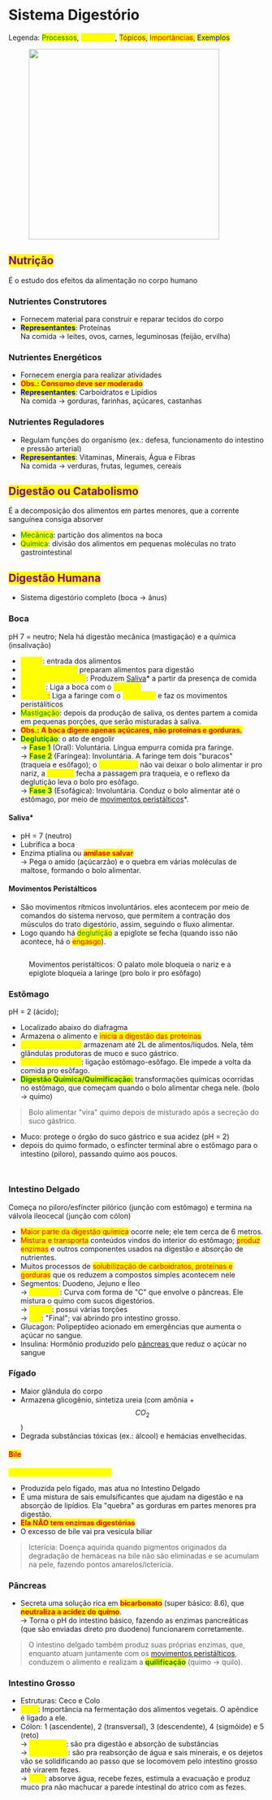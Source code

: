 # Sistema Digestório

Legenda: <mark style="color:green;">Processos</mark>, <mark style="color:yellow;">Estruturas</mark>, <mark style="color:purple;">Tópicos,</mark> <mark style="color:red;">Importâncias,</mark> <mark style="color:blue;">Exemplos</mark>

<figure><img src="../../.gitbook/assets/image (1) (1) (1).png" alt="" width="375"><figcaption></figcaption></figure>

## <mark style="color:purple;">Nutrição</mark>

É o estudo dos efeitos da alimentação no corpo humano

### Nutrientes Construtores

* Fornecem material para construir e reparar tecidos do corpo
* <mark style="color:blue;">**Representantes**</mark>: Proteínas \
  Na comida -> leites, ovos, carnes, leguminosas (feijão, ervilha)

### Nutrientes Energéticos

* Fornecem energia para realizar atividades&#x20;
* <mark style="color:red;">**Obs.: Consumo deve ser moderado**</mark>
* <mark style="color:blue;">**Representantes**</mark>: Carboidratos e Lipídios\
  Na comida -> gorduras, farinhas, açúcares, castanhas

### Nutrientes Reguladores

* Regulam funções do organismo (ex.: defesa, funcionamento do intestino e pressão arterial)
* <mark style="color:blue;">**Representantes**</mark>: Vitaminas, Minerais, Água e Fibras \
  Na comida -> verduras, frutas, legumes, cereais

## <mark style="color:purple;">Digestão ou Catabolismo</mark>

É a decomposição dos alimentos em partes menores, que a corrente sanguínea consiga absorver

* <mark style="color:green;">Mecânica</mark>: partição dos alimentos na boca
* <mark style="color:green;">Química</mark>: divisão dos alimentos em pequenas moléculas no trato gastrointestinal

## <mark style="color:purple;">Digestão Humana</mark>

* Sistema digestório completo (boca -> ânus)

### Boca

pH 7 = neutro; Nela há digestão mecânica (mastigação) e a química (insalivação)

* <mark style="color:yellow;">Lábios</mark>: entrada dos alimentos
* <mark style="color:yellow;">Dentes + Língua:</mark> preparam alimentos para digestão
* <mark style="color:yellow;">Glândulas Salivares</mark>: Produzem [Saliva](sistema-digestorio.md#saliva)\* a partir da presença de comida
* <mark style="color:yellow;">Faringe</mark>: Liga a boca com o <mark style="color:yellow;">esôfago</mark>
* <mark style="color:yellow;">Esôfago</mark><mark style="color:red;">:</mark> Liga a faringe com o <mark style="color:yellow;">estômago</mark> e faz os movimentos peristáliticos
* <mark style="color:green;">Mastigação</mark>: depois da produção de saliva, os dentes partem a comida em pequenas porções, que serão misturadas à saliva.&#x20;
* <mark style="color:red;">**Obs.: A boca digere apenas açúcares, não proteínas e gorduras.**</mark>
* <mark style="color:green;">**Deglutição**</mark>: o ato de engolir \
  \-> <mark style="color:green;">**Fase 1**</mark> (Oral): Voluntária. Língua empurra comida pra faringe. \
  \-> <mark style="color:green;">**Fase 2**</mark> (Faríngea): Involuntária. A faringe tem dois "buracos" (traqueia e esôfago); o <mark style="color:yellow;">palato mole</mark> não vai deixar o bolo alimentar ir pro nariz, a <mark style="color:yellow;">epiglote</mark> fecha a passagem pra traqueia, e o reflexo da deglutição leva o bolo pro esôfago. \
  \-> <mark style="color:green;">**Fase 3**</mark> (Esofágica): Involuntária. Conduz o bolo alimentar até o estômago, por meio de [movimentos peristálticos](sistema-digestorio.md#movimentos-peristalticos)\*.&#x20;

#### Saliva\*

* pH = 7 (neutro)
* Lubrifica a boca
* Enzima ptialina ou <mark style="color:red;">**amilase salvar**</mark> \
  \-> Pega o amido (açúcarzão) e o quebra em várias moléculas de maltose, formando o bolo alimentar.

#### Movimentos Peristálticos

* São movimentos rítmicos involuntários. eles acontecem por meio de comandos do sistema nervoso, que permitem a contração dos músculos do trato digestório, assim, seguindo o fluxo alimentar.
* Logo quando há <mark style="color:green;">deglutição</mark> a epiglote se fecha (quando isso não acontece, há o <mark style="color:red;">engasgo</mark>).

<figure><img src="../../.gitbook/assets/image (2).png" alt=""><figcaption><p>Movimentos peristálticos: O palato mole bloqueia o nariz e a epiglote bloqueia a laringe (pro bolo ir pro esôfago)</p></figcaption></figure>

### Estômago

pH = 2 (ácido);&#x20;

* Localizado abaixo do diafragma
* Armazena o alimento e <mark style="color:red;">inicia a digestão das proteínas</mark>
* <mark style="color:yellow;">Paredes elásticas:</mark> armazenam até 2L de alimentos/líqudos. Nela, têm glândulas produtoras de muco e suco gástrico.&#x20;
* <mark style="color:yellow;">Esfíncter cardíaco</mark>: ligação estômago-esôfago. Ele impede a volta da comida pro esôfago.
* <mark style="color:green;">**Digestão Química/Quimificação:**</mark> transformações químicas ocorridas no estômago, que começam quando o bolo alimentar chega nele. (bolo -> quimo)

> Bolo alimentar "vira" quimo depois de misturado após a secreção do suco gástrico.

* Muco: protege o órgão do suco gástrico e sua acidez (pH = 2)
* depois do quimo formado, o esfíncter terminal abre o estômago para o intestino (piloro), passando quimo aos poucos.

<div>

<figure><img src="../../.gitbook/assets/image (19).png" alt=""><figcaption></figcaption></figure>

 

<figure><img src="../../.gitbook/assets/image (20).png" alt=""><figcaption></figcaption></figure>

</div>

### Intestino Delgado

Começa no piloro/esfíncter pilórico (junção com estômago) e termina na válvola ileocecal (junção com cólon)

* <mark style="color:red;">Maior parte da digestão química</mark> ocorre nele; ele tem cerca de 6 metros.
* <mark style="color:red;">Mistura e transporta</mark> conteúdos vindos do interior do estômago; <mark style="color:red;">produz enzimas</mark> e outros componentes usados na digestão e absorção de nutrientes.
* Muitos processos de <mark style="color:red;">solubilização de carboidratos, proteínas e gorduras</mark> que os reduzem a compostos simples acontecem nele
* Segmentos: Duodeno, Jejuno e Íleo \
  \-> <mark style="color:yellow;">Duodeno</mark>: Curva com forma de "C" que envolve o pâncreas. Ele mistura o quimo com sucos digestórios. \
  \-> <mark style="color:yellow;">Jejuno</mark>: possui várias torções \
  \-> <mark style="color:yellow;">Íleo</mark>: "Final"; vai abrindo pro intestino grosso.
* Glucagon: Polipeptídeo acionado em emergências que aumenta o açúcar no sangue.
* Insulina: Hormônio produzido pelo [pâncreas ](sistema-digestorio.md#pancreas)que reduz o açúcar no sangue

### Fígado

* Maior glândula do corpo
* Armazena glicogênio, sintetiza ureia (com amônia +  $$CO_2$$)
* Degrada substâncias tóxicas (ex.: álcool) e hemácias envelhecidas.

#### <mark style="color:red;">Bile</mark>

<mark style="color:yellow;">**"DETERGENTE DE GORDURA"**</mark>

* Produzida pelo fígado, mas atua no Intestino Delgado
* É uma mistura de sais emulsificantes que ajudam na digestão e na absorção de lipídios. Ela "quebra" as gorduras em partes menores pra digestão.
* <mark style="color:red;">**Ela NÃO tem enzimas digestórias**</mark>&#x20;
* O excesso de bile vai pra vesícula biliar

> Icterícia: Doença aquirida quando pigmentos originados da degradação de hemáceas na bile não são eliminadas e se acumulam na pele, fazendo pontos amarelos/icterícia.

### Pâncreas&#x20;

* Secreta uma solução rica em <mark style="color:red;">**bicarbonato**</mark> (super básico: 8.6), que <mark style="color:red;">**neutraliza a acidez do quimo**</mark>. \
  \-> Torna o pH do intestino básico, fazendo as enzimas pancreáticas (que são enviadas direto pro duodeno) funcionarem corretamente.

> O intestino delgado também produz suas próprias enzimas, que, enquanto atuam juntamente com os [movimentos peristálticos](sistema-digestorio.md#movimentos-peristalticos), conduzem o alimento e realizam a <mark style="color:green;">**quilificação**</mark> (quimo -> quilo).

### Intestino Grosso

* Estruturas: Ceco e Colo
* <mark style="color:yellow;">Ceco</mark>: Importância na fermentação dos alimentos vegetais. O apêndice é ligado a ele.
* Cólon: 1 (ascendente), 2 (transversal), 3 (descendente), 4 (sigmóide) e 5 (reto) \
  \-> <mark style="color:yellow;">Cólon 1 e 2</mark>: são pra digestão e absorção de substâncias \
  \-> <mark style="color:yellow;">Cólon 3 e 4</mark>: são pra reabsorção de água e sais minerais, e os dejetos vão se solidificando ao passo que se locomovem pelo intestino grosso até virarem fezes. \
  \-> <mark style="color:yellow;">Reto</mark>: absorve água, recebe fezes, estimula a evacuação e produz muco pra não machucar a parede intestinal do atrico com as fezes.



